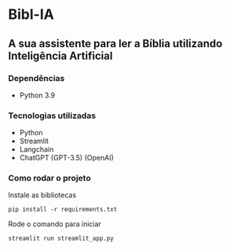 # Bibl-IA
## A sua assistente para ler a Bíblia utilizando Inteligência Artificial

### Dependências

- Python 3.9

### Tecnologias utilizadas

- Python
- Streamlit
- Langchain
- ChatGPT (GPT-3.5) (OpenAI)
### Como rodar o projeto

Instale as bibliotecas
```console
pip install -r requirements.txt
```

Rode o comando para iniciar
```console
streamlit run streamlit_app.py
```
